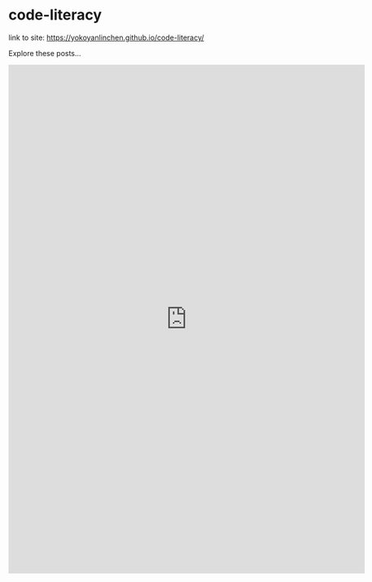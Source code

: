 # code-literacy

link to site: https://yokoyanlinchen.github.io/code-literacy/

Explore these posts...
<iframe src="https://www.facebook.com/plugins/page.php?href=https%3A%2F%2Fwww.facebook.com%2Fgoogle&tabs=timeline&width=700&height=1000&small_header=false&adapt_container_width=true&hide_cover=false&show_facepile=true&appId" width="700" height="1000" style="border:none;overflow:hidden" scrolling="no" frameborder="0" allowTransparency="true" allow="encrypted-media"></iframe>
